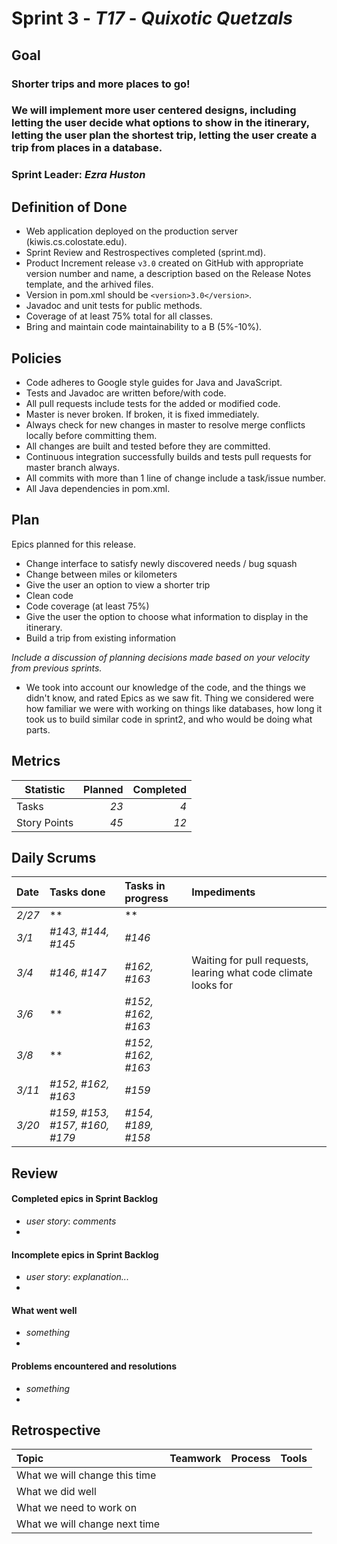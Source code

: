 # Sprint 3 - *T17* - *Quixotic Quetzals*

## Goal

### Shorter trips and more places to go!
### We will implement more user centered designs, including letting the user decide what options to show in the itinerary, letting the user plan the shortest trip, letting the user create a trip from places in a database. 
### Sprint Leader: *Ezra Huston*

## Definition of Done

* Web application deployed on the production server (kiwis.cs.colostate.edu).
* Sprint Review and Restrospectives completed (sprint.md).
* Product Increment release `v3.0` created on GitHub with appropriate version number and name, a description based on the Release Notes template, and the arhived files.
* Version in pom.xml should be `<version>3.0</version>`.
* Javadoc and unit tests for public methods.
* Coverage of at least 75% total for all classes.
* Bring and maintain code maintainability to a B (5%-10%).


## Policies

* Code adheres to Google style guides for Java and JavaScript.
* Tests and Javadoc are written before/with code.  
* All pull requests include tests for the added or modified code.
* Master is never broken.  If broken, it is fixed immediately.
* Always check for new changes in master to resolve merge conflicts locally before committing them.
* All changes are built and tested before they are committed.
* Continuous integration successfully builds and tests pull requests for master branch always.
* All commits with more than 1 line of change include a task/issue number.
* All Java dependencies in pom.xml.

## Plan

Epics planned for this release.

* Change interface to satisfy newly discovered needs / bug squash
* Change between miles or kilometers
* Give the user an option to view a shorter trip
* Clean code
* Code coverage (at least 75%)
* Give the user the option to choose what information to display in the itinerary.
* Build a trip from existing information

*Include a discussion of planning decisions made based on your velocity from previous sprints.*
* We took into account our knowledge of the code, and the things we didn't know, and rated Epics as we saw fit. Thing we considered were how familiar we were with working on things like databases, how long it took us to build similar code in sprint2, and who would be doing what parts. 

## Metrics

Statistic | Planned | Completed
--- | ---: | ---:
Tasks |  *23*   | *4* 
Story Points |  *45*  | *12* 

## Daily Scrums

Date | Tasks done  | Tasks in progress | Impediments 
:--- | :--- | :--- | :--- 
*2/27* | ** | ** | 
*3/1* | *#143, #144, #145* | *#146* | 
*3/4* | *#146, #147*| *#162, #163* | Waiting for pull requests, learing what code climate looks for
*3/6* | ** | *#152, #162, #163* | 
*3/8* | ** | *#152, #162, #163* |
*3/11* | *#152, #162, #163*| *#159* |
*3/20* | *#159, #153, #157, #160, #179*| *#154, #189, #158* | 


## Review

#### Completed epics in Sprint Backlog 
* *user story*:  *comments*
* 

#### Incomplete epics in Sprint Backlog 
* *user story*: *explanation...*
*

#### What went well
* *something*
*

#### Problems encountered and resolutions
* *something*
*

## Retrospective

Topic | Teamwork | Process | Tools
:--- | :--- | :--- | :---
What we will change this time |  |  | 
What we did well |  |  | 
What we need to work on |  |  |
What we will change next time |  |  | 
